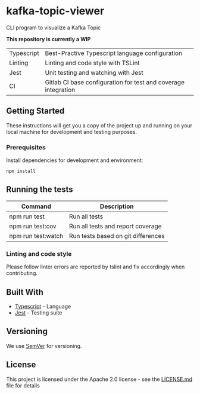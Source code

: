 # kafka-topic-viewer

CLI program to visualize a Kafka Topic

**This repository is currently a WIP**

|            |                                                                |
| ---------- | -------------------------------------------------------------- |
| Typescript | Best-Practive Typescript language configuration                |
| Linting    | Linting and code style with TSLint                             |
| Jest       | Unit testing and watching with Jest                            |
| CI         | Gitlab CI base configuration for test and coverage integration |

## Getting Started

These instructions will get you a copy of the project up and running on your local machine for development and testing purposes.

### Prerequisites

Install dependencies for development and environment:

```
npm install
```

## Running the tests

| Command            | Description                        |
| ------------------ | ---------------------------------- |
| npm run test       | Run all tests                      |
| npm run test:cov   | Run all tests and report coverage  |
| npm run test:watch | Run tests based on git differences |

### Linting and code style

Please follow linter errors are reported by tslint and fix accordingly when contributing.

## Built With

- [Typescript](https://www.typescriptlang.org/) - Language
- [Jest](https://facebook.github.io/jest/) - Testing suite

## Versioning

We use [SemVer](http://semver.org/) for versioning.

## License

This project is licensed under the Apache 2.0 license - see the [LICENSE.md](LICENSE.md) file for details
